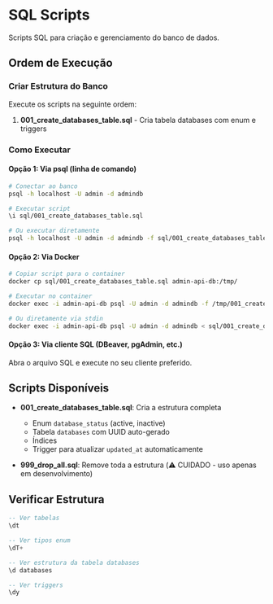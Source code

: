 # SQL Scripts

Scripts SQL para criação e gerenciamento do banco de dados.

## Ordem de Execução

### Criar Estrutura do Banco

Execute os scripts na seguinte ordem:

1. **001_create_databases_table.sql** - Cria tabela databases com enum e triggers

### Como Executar

#### Opção 1: Via psql (linha de comando)

```bash
# Conectar ao banco
psql -h localhost -U admin -d admindb

# Executar script
\i sql/001_create_databases_table.sql

# Ou executar diretamente
psql -h localhost -U admin -d admindb -f sql/001_create_databases_table.sql
```

#### Opção 2: Via Docker

```bash
# Copiar script para o container
docker cp sql/001_create_databases_table.sql admin-api-db:/tmp/

# Executar no container
docker exec -i admin-api-db psql -U admin -d admindb -f /tmp/001_create_databases_table.sql

# Ou diretamente via stdin
docker exec -i admin-api-db psql -U admin -d admindb < sql/001_create_databases_table.sql
```

#### Opção 3: Via cliente SQL (DBeaver, pgAdmin, etc.)

Abra o arquivo SQL e execute no seu cliente preferido.

## Scripts Disponíveis

- **001_create_databases_table.sql**: Cria a estrutura completa
  - Enum `database_status` (active, inactive)
  - Tabela `databases` com UUID auto-gerado
  - Índices
  - Trigger para atualizar `updated_at` automaticamente

- **999_drop_all.sql**: Remove toda a estrutura (⚠️ CUIDADO - uso apenas em desenvolvimento)

## Verificar Estrutura

```sql
-- Ver tabelas
\dt

-- Ver tipos enum
\dT+

-- Ver estrutura da tabela databases
\d databases

-- Ver triggers
\dy
```